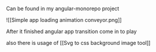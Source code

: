 Can be found in my angular-monorepo project



![[Simple app loading animation conveyor.png]]

After it finished angular app transition come in to play

also there is usage of [[Svg to css background image tool]]